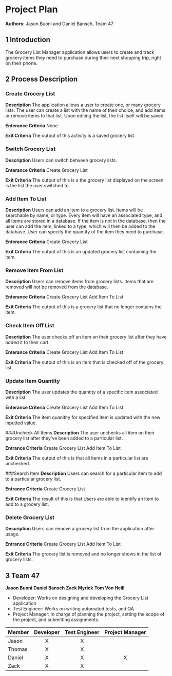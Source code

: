 # Project Plan
**Authors**: Jason Buoni and Daniel Bansch, Team 47

## 1 Introduction

The Grocery List Manager application allows users to create and track grocery items they need to purchase during their next shopping trip, right on their phone. 

## 2 Process Description

### Create Grocery List
**Description**
The application allows a user to create one, or many grocery lists. The user can create a list with the name of their choice, and add items or remove items to that list.
Upon editing the list, the list itself will be saved. 

**Enterance Criteria**
None

**Exit Criteria**
The output of this activity is a saved grocery list.

### Switch Grocery List
**Description**
Users can switch between grocery lists. 

**Enterance Criteria**
Create Grocery List

**Exit Criteria**
The output of this is a the grocery list displayed on the screen is the list the user switched to. 

### Add Item To List
**Description**
Users can add an item to a grocery list. Items will be searchable by name, or type. Every item will have an associated type, and all items are stored in a database. 
If the item is not in the database, then the user can add the item, linked to a type, which will then be added to the database. User can specify the quantity of the item they 
need to purchase. 

**Enterance Criteria**
Create Grocery List

**Exit Criteria**
The output of this is an updated grocery list containing the item.

### Remove Item From List
**Description**
Users can remove items from grocery lists. Items that are removed will not be removed from the database. 

**Enterance Criteria**
Create Grocery List
Add Item To List

**Exit Criteria**
The output of this is a grocery list that no longer contains the item. 

### Check Item Off List
**Description**
The user checks off an item on their grocery list after they have added it to their cart. 

**Enterance Criteria**
Create Grocery List
Add Item To List

**Exit Criteria**
The output of this is an item that is checked off of the grocery list. 

### Update Item Quantity
**Description**
The user updates the quantity of a specific item associated with a list. 

**Enterance Criteria**
Create Grocery List
Add Item To List

**Exit Criteria**
The item quanitity for specified item is updated with the new inputted value. 

###Uncheck All Items
**Description**
The user unchecks all item on their grocery list after they've been added to a particular list.

**Entrance Criteria**
Create Grocery List Add Item To List

**Exit Criteria**
The output of this is that all items in a particular list are unchecked.

###Search Item
**Description**
Users can search for a particular item to add to a particular grocery list.

**Entrance Criteria** 
Create Grocery List

**Exit Criteria**
The result of this is that Users are able to identify an item to add to a grocery list.

### Delete Grocery List
**Description**
Users can remove a grocery list from the application after usage. 

**Entrance Criteria**
Create Grocery List
Add Item To List

**Exit Criteria**
The grocery list is removed and no longer shows in the list of grocery lists.

## 3 Team 47

**Jason Buoni**
**Daniel Bansch**
**Zack Myrick**
**Tom Von Heill**
- Developer: Works on designing and developing the Grocery List application
- Test Engineer: Works on writing automated tests, and QA
- Project Manager:  In charge of planning the project, setting the scope of the project, and submitting assignments.


| Member   | Developer     |  Test Engineer | Project Manager |
|----------|:-------------:|:--------------:|:---------------:|
| Jason    |      X        |       X        |                 |
| Thomas   |      X        |       X        |                 |
| Daniel   |      X        |       X        |       X         |
| Zack     |      X        |       X        |                 |


